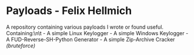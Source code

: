 # Payloads - Felix Hellmich
A repository containing various payloads I wrote or found useful.
Containing:\n\t
	- A simple Linux Keylogger
	- A simple Windows Keylogger
	- A FUD-Reverse-SH-Python Generator
	- A simple Zip-Archive Cracker _(bruteforce)_

